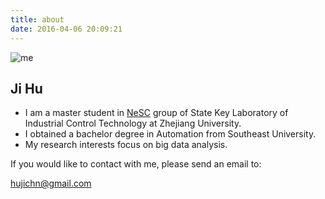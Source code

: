 ```yaml
---
title: about
date: 2016-04-06 20:09:21
---
```


![me](http://7xsoqo.com2.z0.glb.clouddn.com/blog%2Faboutme.png)

## Ji Hu

- I am a master student in [NeSC][2] group of State Key Laboratory of Industrial Control Technology at Zhejiang University.
- I obtained a bachelor degree in Automation from Southeast University.
- My research interests focus on big data analysis.

If you would like to contact with me, please send an email to: 

[hujichn@gmail.com][1]

 [1]: hujichn@gmail.com
 [2]: http://www.sensornet.cn/